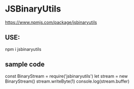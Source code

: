 # JSBinaryUtils
https://www.npmjs.com/package/jsbinaryutils

## USE:
npm i jsbinaryutils

## sample code
const BinaryStream = require('jsbinaryutils')
let stream = new BinaryStream()
stream.writeByte(1)
console.log(stream.buffer)
